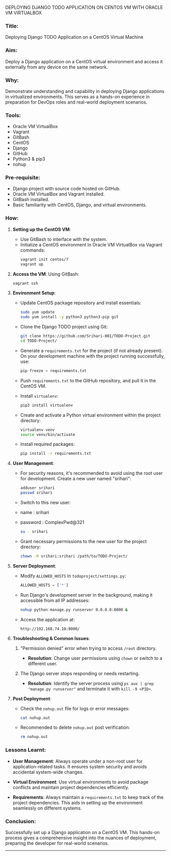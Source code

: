 DEPLOYING DJANGO TODO APPLICATION ON CENTOS VM WITH ORACLE VM VIRTUALBOX

### **Title:**
Deploying Django TODO Application on a CentOS Virtual Machine

### **Aim:**
Deploy a Django application on a CentOS virtual environment and access it externally from any device on the same network.

### **Why:**
Demonstrate understanding and capability in deploying Django applications in virtualized environments. This serves as a hands-on experience in preparation for DevOps roles and real-world deployment scenarios.

### **Tools:**
- Oracle VM VirtualBox
- Vagrant
- GitBash
- CentOS
- Django
- GitHub
- Python3 & pip3
- nohup

### **Pre-requisite:**
- Django project with source code hosted on GitHub.
- Oracle VM VirtualBox and Vagrant installed.
- GitBash installed.
- Basic familiarity with CentOS, Django, and virtual environments.



### **How:**

1. **Setting up the CentOS VM**:
   - Use GitBash to interface with the system.
   - Initialize a CentOS environment in Oracle VM VirtualBox via Vagrant commands:
     ```bash
     vagrant init centos/7
     vagrant up
     ```

2. **Access the VM**:
   Using GitBash:
   ```bash
   vagrant ssh
   ```

3. **Environment Setup**:
   - Update CentOS package repository and install essentials:
     ```bash
     sudo yum update
     sudo yum install -y python3 python3-pip git
     ```

   - Clone the Django TODO project using Git:
     ```bash
     git clone https://github.com/Srihari-001/TODO-Project.git
     cd TODO-Project/
     ```

   - Generate a `requirements.txt` for the project (if not already present). On your development machine with the project running successfully, use:
     ```bash
     pip freeze > requirements.txt
     ```

   - Push `requirements.txt` to the GitHub repository, and pull it in the CentOS VM.

   - Install `virtualenv`:
     ```bash
     pip3 install virtualenv
     ```

   - Create and activate a Python virtual environment within the project directory:
     ```bash
     virtualenv venv
     source venv/bin/activate
     ```

   - Install required packages:
     ```bash
     pip install -r requirements.txt
     ```

4. **User Management**:
   - For security reasons, it's recommended to avoid using the root user for development. Create a new user named "srihari":
     ```bash
     adduser srihari
     passwd srihari
     ```

   - Switch to this new user:
   - name : srihari
   - password : ComplexPwd@321
     ```bash
     su - srihari
     ```

   - Grant necessary permissions to the new user for the project directory:
     ```bash
     chown -R srihari:srihari /path/to/TODO-Project/
     ```

5. **Server Deployment**:
   - Modify `ALLOWED_HOSTS` in `todoproject/settings.py`:
     ```python
     ALLOWED_HOSTS = ['*']
     ```

   - Run Django's development server in the background, making it accessible from all IP addresses:
     ```bash
     nohup python manage.py runserver 0.0.0.0:8000 &
     ```

   - Access the application at:
     ```
     http://192.168.74.10:8000/
     ```

6. **Troubleshooting & Common Issues**:

   1. "Permission denied" error when trying to access `/root` directory. 
      - **Resolution**: Change user permissions using `chown` or switch to a different user.

   2. The Django server stops responding or needs restarting. 
      - **Resolution**: Identify the server process using `ps aux | grep "manage.py runserver"` and terminate it with `kill -9 <PID>`.

7. **Post Deployment**:
   - Check the `nohup.out` file for logs or error messages:
     ```bash
     cat nohup.out
     ```

   - Recommended to delete `nohup.out` post verification:
     ```bash
     rm nohup.out
     ```

### **Lessons Learnt**:

- **User Management**: Always operate under a non-root user for application-related tasks. It ensures system security and avoids accidental system-wide changes.
  
- **Virtual Environment**: Use virtual environments to avoid package conflicts and maintain project dependencies efficiently.

- **Requirements**: Always maintain a `requirements.txt` to keep track of the project dependencies. This aids in setting up the environment seamlessly on different systems.

### **Conclusion**:
Successfully set up a Django application on a CentOS VM. This hands-on process gives a comprehensive insight into the nuances of deployment, preparing the developer for real-world scenarios.

---

